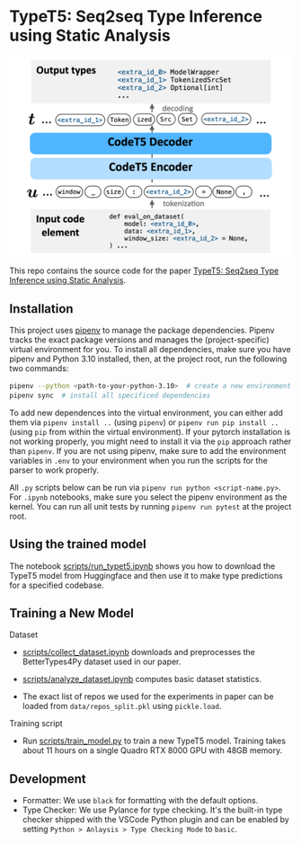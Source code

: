 # TypeT5: Seq2seq Type Inference using Static Analysis

<img src="data/TypeT5-Workflow.png" width="600" alt="TypeT5 Workflow">

This repo contains the source code for the paper [TypeT5: Seq2seq Type Inference using Static Analysis](https://openreview.net/forum?id=4TyNEhI2GdN&noteId=EX_-kP9xah).

## Installation

This project uses [pipenv](https://pipenv.pypa.io/en/latest/) to manage the package dependencies. Pipenv tracks the exact package versions and manages the (project-specific) virtual environment for you. To install all dependencies, make sure you have pipenv and Python 3.10 installed, then, at the project root, run the following two commands:
```bash
pipenv --python <path-to-your-python-3.10>  # create a new environment for this project
pipenv sync  # install all specificed dependencies
```

To add new dependences into the virtual environment, you can either add them via `pipenv install ..` (using `pipenv`) or `pipenv run pip install ..` (using `pip` from within the virtual environment). If your pytorch installation is not working properly, you might need to install it via the `pip` approach rather than `pipenv`. If you are not using pipenv, make sure to add the environment variables in `.env` to your environment when you run the scripts for the parser to work properly.

All `.py` scripts below can be run via `pipenv run python <script-name.py>`. For `.ipynb` notebooks, make sure you select the pipenv environment as the kernel. You can run all unit tests by running `pipenv run pytest` at the project root.

## Using the trained model
The notebook [scripts/run_typet5.ipynb](scripts/run_typet5.ipynb) shows you how to download the TypeT5 model from Huggingface and then use it to make type predictions for a specified codebase.

## Training a New Model



Dataset
- [scripts/collect_dataset.ipynb](scripts/collect_dataset.ipynb) downloads and preprocesses the BetterTypes4Py dataset used in our paper.

- [scripts/analyze_dataset.ipynb](scripts/analyze_dataset.ipynb) computes basic dataset statistics.

- The exact list of repos we used for the experiments in paper can be loaded from `data/repos_split.pkl` using `pickle.load`.

Training script
- Run [scripts/train_model.py](scripts/train_model.py) to train a new TypeT5 model. Training takes about 11 hours on a single Quadro RTX 8000 GPU with 48GB memory.


## Development
- Formatter: We use `black` for formatting with the default options.
- Type Checker: We use Pylance for type checking. It's the built-in type checker shipped with the VSCode Python plugin and can be enabled by setting `Python > Anlaysis > Type Checking Mode` to `basic`.

